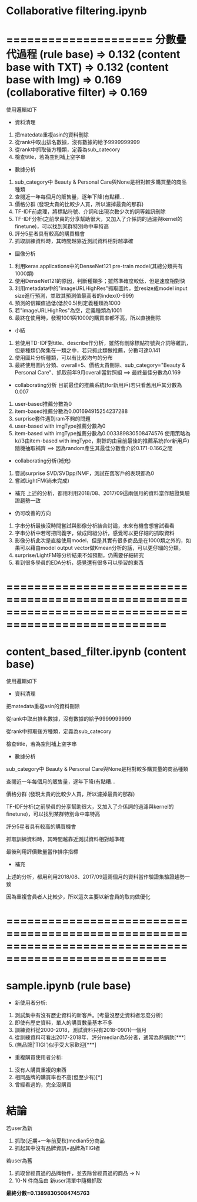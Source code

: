 # Collaborative filtering.ipynb

=====================
分數疊代過程
(rule base) => 0.132
(content base with TXT) => 0.132
(content base with Img) => 0.169
(collaborative filter) => 0.169
=====================

使用邏輯如下

- 資料清理
1. 把matedata重複asin的資料刪除
2. 從rank中取出排名數據，沒有數據的給予9999999999
3. 從rank中抓取後方種類，定義為sub_catecory
4. 檢查title，若為空則補上空字串

- 數據分析
1. sub_category中 Beauty & Personal Care與None是相對較多購買量的商品種類
2. 查閱近一年每個月的販售量，逐年下降(有點糟...
3. 價格分群 (發現太貴的比較少人買，所以濾掉最貴的那群)
4. TF-IDF前處理，將標點符號、介詞和出現次數少次的詞等雜訊刪除
5. TF-IDF分析(之前學員的分享幫助很大，又加入了介係詞的過濾與kernel的finetune)，可以找到某群特別命中率特高 
6. 評分5星者具有較高的購買機會
7. 抓取訓練資料時，其時間越靠近測試資料相對越準確

- 圖像分析
1. 利用keras.applications中的DenseNet121 pre-train model(其總分類共有1000類)
2. 使用DenseNet121的原因，判斷種類多；雖然準確度較低，但是速度相對快
3. 利用metadata中的"imageURLHighRes"抓取圖片，並resize成model input size進行預測，並取其預測值最高者的index(0-999)
4. 預測的信賴值過低(低於0.5)則定義種類為1000
5. 若"imageURLHighRes"為空，定義種類為1001
6. 最終在使用時，發現1001與1000的購買率都不高，所以直接刪除

- 小結
1. 若使用TD-IDF對title、describe作分析，雖然有刪除標點符號與介詞等雜訊，但是種類仍聚集在一類之中，若只抓此類做推薦，分數可達0.141
2. 使用圖片分析種類，可以有比較均勻的分布
3. 最終使用圖片分類、overall=5、價格太貴刪除、sub_category="Beauty & Personal Care"、抓取前年9月overall當對照組
  ==> 最終最佳分數為0.169

- collaborating分析
目前最佳的推薦系統(for新用戶)若只看舊用戶其分數為0.007

1. user-based推薦分數為0
2. item-based推薦分數為0.001694915254237288
3. surprise套件遇到ram不夠的問題
3. user-based with imgType推薦分數為0
4. item-based with imgType推薦分數為0.003389830508474576
使用策略為k//3由item-based with imgType，剩餘的由目前最佳的推薦系統(for新用戶)隨機抽取補齊
  ==> 因為random產生其最佳分數會介於0.171-0.166之間

- collaborating分析(補充)
1. 嘗試surprise SVD/SVDpp/NMF，測試在舊客戶的表現都為0
2. 嘗試LightFM(尚未完成)

- 補充
上述的分析，都用利用2018/08、2017/09這兩個月的資料當作驗證集驗證趨勢一致

- 仍可改善的方向
1. 字串分析最後沒時間嘗試與影像分析結合討論，未來有機會想嘗試看看
2. 字串分析中若可把同義字，做成同組分析，感覺可以更仔細的抓取資料
3. 影像分析此次是直接使用model，但是其實有很多商品是在1000類之外的，如果可以藉由model output vector做Kmean分析的話，可以更仔細的分類。
4. surprise/LightFM等分析結果不如預期，仍需要仔細研究
5. 看到很多學員的EDA分析，感覺還有很多可以學習的東西

=====================================================================================================
=====================================================================================================

# content_based_filter.ipynb (content base)

使用邏輯如下
- 資料清理

把matedata重複asin的資料刪除

從rank中取出排名數據，沒有數據的給予9999999999

從rank中抓取後方種類，定義為sub_catecory

檢查title，若為空則補上空字串

- 數據分析

sub_category中 Beauty & Personal Care與None是相對較多購買量的商品種類

查閱近一年每個月的販售量，逐年下降(有點糟...

價格分群 (發現太貴的比較少人買，所以濾掉最貴的那群)

TF-IDF分析(之前學員的分享幫助很大，又加入了介係詞的過濾與kernel的finetune)，可以找到某群特別命中率特高 

評分5星者具有較高的購買機會

抓取訓練資料時，其時間越靠近測試資料相對越準確

最後利用評價數量當作排序指標

 - 補充

上述的分析，都用利用2018/08、2017/09這兩個月的資料當作驗證集驗證趨勢一致

因為重複會員者人比較少，所以這次主要以新會員的取向做優化

=====================================================================================================
=====================================================================================================

# sample.ipynb (rule base)

- 新使用者分析:
1. 測試集中有沒有歷史資料的新客戶。[考量沒歷史資料者怎麼分析]
2. 即使有歷史資料，單人的購買數量基本不多
3. 訓練資料從2000-2018，測試資料只有2018-0901(一個月
4. 從訓練資料可看出2017-2018年，評分median為5分者，通常為熱銷款[***]
5. (無品牌|'TIGI')似乎受大家歡迎[***]

- 重複購買使用者分析:
1. 沒有人購買重複的東西
2. 相同品牌的購買率也不高(但至少有)[*]
3. 曾經看過的，完全沒購買


# 結論

若user為新
1. 抓取(近期+一年前夏秋)median5分商品
2. 抓起其中沒有品牌資訊+品牌為TIGI者

若user為舊
1. 抓取曾經買過的品牌物件，並去除曾經買過的商品 -> N
2. 10-N 件商品由 新user清單中隨機抓取

**最終分數=0.13898305084745763**

